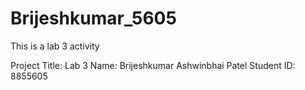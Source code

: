 # Brijeshkumar_5605
This is a lab 3 activity

Project Title: Lab 3
Name: Brijeshkumar Ashwinbhai Patel
Student ID: 8855605
